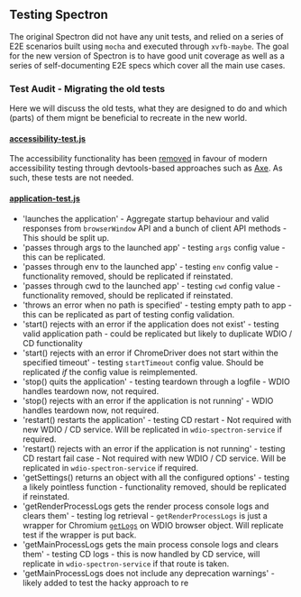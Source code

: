 ## Testing Spectron

The original Spectron did not have any unit tests, and relied on a series of E2E scenarios built using `mocha` and executed through `xvfb-maybe`. The goal for the new version of Spectron is to have good unit coverage as well as a series of self-documenting E2E specs which cover all the main use cases.

### Test Audit - Migrating the old tests

Here we will discuss the old tests, what they are designed to do and which (parts) of them mignt be beneficial to recreate in the new world.

#### [accessibility-test.js](https://github.com/electron-userland/spectron/blob/master/test/accessibility-test.js)

The accessibility functionality has been [removed](migration.md#accessibility) in favour of modern accessibility testing through devtools-based approaches such as [Axe](https://www.deque.com/axe). As such, these tests are not needed.

#### [application-test.js](https://github.com/electron-userland/spectron/blob/master/test/application-test.js)

- 'launches the application' - Aggregate startup behaviour and valid responses from `browserWindow` API and a bunch of client API methods - This should be split up.
- 'passes through args to the launched app' - testing `args` config value - this can be replicated.
- 'passes through env to the launched app' - testing `env` config value - functionality removed, should be replicated if reinstated.
- 'passes through cwd to the launched app' - testing `cwd` config value - functionality removed, should be replicated if reinstated.
- 'throws an error when no path is specified' - testing empty path to app - this can be replicated as part of testing config validation.
- 'start() rejects with an error if the application does not exist' - testing valid application path - could be replicated but likely to duplicate WDIO / CD functionality
- 'start() rejects with an error if ChromeDriver does not start within the specified timeout' - testing `startTimeout` config value. Should be replicated _if_ the config value is reimplemented.
- 'stop() quits the application' - testing teardown through a logfile - WDIO handles teardown now, not required.
- 'stop() rejects with an error if the application is not running' - WDIO handles teardown now, not required.
- 'restart() restarts the application' - testing CD restart - Not required with new WDIO / CD service. Will be replicated in `wdio-spectron-service` if required.
- 'restart() rejects with an error if the application is not running' - testing CD restart fail case - Not required with new WDIO / CD service. Will be replicated in `wdio-spectron-service` if required.
- 'getSettings() returns an object with all the configured options' - testing a likely pointless function - functionality removed, should be replicated if reinstated.
- 'getRenderProcessLogs gets the render process console logs and clears them' - testing log retrieval - `getRenderProcessLogs` is just a wrapper for Chromium [`getLogs`](https://webdriver.io/docs/api/chromium/#getlogs) on WDIO browser object. Will replicate test if the wrapper is put back.
- 'getMainProcessLogs gets the main process console logs and clears them' - testing CD logs - this is now handled by CD service, will replicate in `wdio-spectron-service` if that route is taken.
- 'getMainProcessLogs does not include any deprecation warnings' - likely added to test the hacky approach to re
